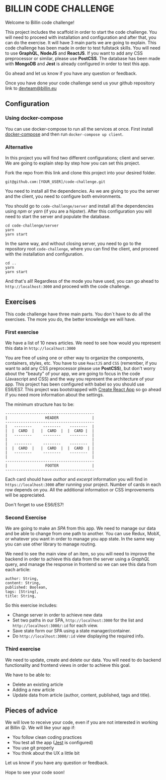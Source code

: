 BILLIN CODE CHALLENGE
=====================

Welcome to Billin code challenge!

This project includes the scaffold in order to start the code challenge. You will need to proceed with installation and configuration and after that, you can do the exercise. It will have 3 main parts we are going to explain. This code challenge has been made in order to test fullstack skills. You will need to use **GraphQL**, **NodeJS** and **ReactJS**. If you want to add any CSS preprocessor or similar, please use **PostCSS**. The database has been made with **MongoDB** and **Jest** is already configured in order to test this app.

Go ahead and let us know if you have any question or feedback.

Once you have done your code challenge send us your github repository link to [devteam@billin.eu](mailto:devteam@billin.eu)

## Configuration

### Using docker-compose

You can use docker-compose to run all the services at once. First install [docker-compose](https://docs.docker.com/compose/install) and then run ```docker-compose up client```.

### Alternative

In this project you will find two different configurations; client and server. We are going to explain step by step how you can set this project.

Fork the repo from this link and clone this project into your desired folder.

```
git@github.com:[YOUR_USER]/code-challenge.git
```

You need to install all the dependencies. As we are giving to you the server and the client, you need to configure both environments.

You should go to `code-challenge/server` and install all the dependencies using *npm* or *yarn* (if you are a hipster). After this configuration you will need to start the server and populate the database.

```
cd code-challenge/server
yarn
yarn start
```

In the same way, and without closing server, you need to go to the repository root `code-challenge`, where you can find the client, and proceed with the installation and configuration.

```
cd ..
yarn
yarn start
```


And that's all! Regardless of the mode you have used, you can go ahead to `http://localhost:3000` and proceed with the code challenge.

## Exercises

This code challenge have three main parts. You don´t have to do all the exercises. The more you do, the better knowledge we will have.

### First exercise

We have a list of 10 news articles. We need to see how would you represent this data in `http://localhost:3000`

You are free of using one or other way to organize the components, containers, styles, etc. You have to use `ReactJS` and `CSS` (remember, if you want to add any CSS preprocessor please use **PostCSS**), but don't worry about the "beauty" of your app, we are going to focus in the code (Javascript and CSS) and the way you represent the architecture of your app. This project has been configured with babel so you should use ES6/ES7. This project was bootstrapped with [Create React App](https://github.com/facebookincubator/create-react-app) so go ahead if you need more information about the settings.

The minimum structure has to be:

```
----------------------------------------
|                 HEADER               |
----------------------------------------
|   --------     --------    --------  |
|  |  CARD  |   |  CARD  |  |  CARD |  |
|   --------     --------    --------  |
|                                      |
|   --------     --------    --------  |
|  |  CARD  |   |  CARD  |  |  CARD  | |
|   --------     --------    --------  |
|                                      |
----------------------------------------
|                 FOOTER               |
----------------------------------------
```

Each card should have *author* and *excerpt* information you will find in `https://localhost:3000` after running your project. Number of cards in each row depends on you. All the additional information or CSS improvements will be appreciated.

Don't forget to use ES6/ES7!

### Second Exercise
We are going to make an *SPA* from this app. We need to manage our data and be able to change from one path to another.  You can use Redux, MobX, or whatever you want in order to manage you app state. In the same way you can use other library to manage routing.

We need to see the main view of an item, so you will need to improve the backend in order to achieve this data from the server using a *GraphQL* query, and manage the response in frontend so we can see this data from each article:

```
author: String,
content: String,
published: Boolean,
tags: [String],
title: String,
```

So this exercise includes:

* Change server in order to achieve new data
* Set two paths in our SPA, `http://localhost:3000` for the list and `http://localhost:3000/:id` for each view.
* Save state form our SPA using a state manager/container.
* Do `http://localhost:3000/:id` view displaying the required info.

### Third exercise
We need to update, create and delete our data. You will need to do backend functionality and frontend views in order to achieve this goal.

We have to be able to:

* Delete an existing article
* Adding a new article
* Update data from article (author, content, published, tags and title).

## Pieces of advice

We will love to receive your code, even if you are not interested in working at Billin 😜. We will like your app if:

* You follow clean coding practices
* You test all the app ([Jest](https://facebook.github.io/jest/) is configured)
* You use git properly
* You think about the UX a little bit

Let us know if you have any question or feedback.

Hope to see your code soon!
